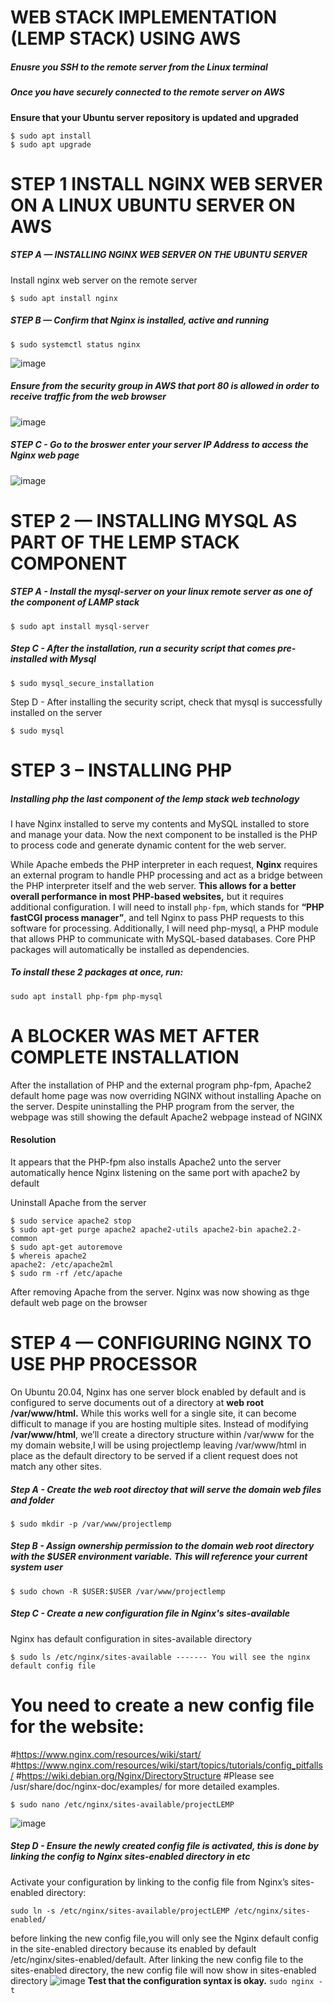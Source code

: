 # WEB STACK IMPLEMENTATION (LEMP STACK) USING AWS

##### Enusre you SSH to the remote server from the Linux terminal

##### Once you have securely connected to the remote server on AWS
**Ensure that your Ubuntu server repository is updated and upgraded**
```
$ sudo apt install
$ sudo apt upgrade
```
# STEP 1 INSTALL NGINX WEB SERVER ON A LINUX UBUNTU SERVER ON AWS

##### STEP A — INSTALLING NGINX WEB SERVER ON THE UBUNTU SERVER
Install nginx web server on the remote server
```
$ sudo apt install nginx
```
##### STEP B — Confirm that Nginx is installed, active and running
```
$ sudo systemctl status nginx
```
![image](https://user-images.githubusercontent.com/56724044/128054587-98100c84-976a-4b7b-906c-d0d3e024bfb9.png)

##### Ensure from the security group in AWS that port 80 is allowed in order to receive traffic from the web browser
![image](https://user-images.githubusercontent.com/56724044/128057324-72ffa1b9-d238-4ce4-a5c8-2036265663dc.png)

##### STEP C - Go to the broswer enter your server IP Address to access the Nginx web page
![image](https://user-images.githubusercontent.com/56724044/128057659-8d001870-3e45-47f4-ab3a-365df8dddeb7.png)

# STEP 2 — INSTALLING MYSQL AS PART OF THE LEMP STACK COMPONENT
##### STEP A - Install the mysql-server on your linux remote server as one of the component of LAMP stack
```
$ sudo apt install mysql-server
```
##### Step C - After the installation, run a security script that comes pre-installed with Mysql

```
$ sudo mysql_secure_installation
```

Step D - After installing the security script, check that mysql is successfully installed on the server
```
$ sudo mysql
```
# STEP 3 – INSTALLING PHP
##### Installing php the last component of the lemp stack web technology
I have Nginx installed to serve my contents and MySQL installed to store and manage your data. Now the next component to be installed is the PHP to process code and generate dynamic content for the web server.

While Apache embeds the PHP interpreter in each request, **Nginx** requires an external program to handle PHP processing and act as a bridge between the PHP interpreter itself and the web server. **This allows for a better overall performance in most PHP-based websites,** but it requires additional configuration. I will need to install `php-fpm`, which stands for **“PHP fastCGI process manager”**, and tell Nginx to pass PHP requests to this software for processing. Additionally, I will need php-mysql, a PHP module that allows PHP to communicate with MySQL-based databases. Core PHP packages will automatically be installed as dependencies.

##### To install these 2 packages at once, run:
```
sudo apt install php-fpm php-mysql
```
# A BLOCKER WAS MET AFTER COMPLETE INSTALLATION
After the installation of PHP and the external program php-fpm, Apache2 default home page was now overriding NGINX without installing Apache on the server.
Despite uninstalling the PHP program from the server, the webpage was still showing the default Apache2 webpage instead of NGINX

#### Resolution
It appears that the PHP-fpm also installs Apache2 unto the server automatically hence Nginx listening on the same port with apache2 by default

Uninstall Apache from the server
```
$ sudo service apache2 stop
$ sudo apt-get purge apache2 apache2-utils apache2-bin apache2.2-common
$ sudo apt-get autoremove
$ whereis apache2
apache2: /etc/apache2ml
$ sudo rm -rf /etc/apache
```
After removing Apache from the server. Nginx was now showing as thge default web page on the browser

# STEP 4 — CONFIGURING NGINX TO USE PHP PROCESSOR
On Ubuntu 20.04, Nginx has one server block enabled by default and is configured to serve documents out of a directory at **web root /var/www/html.** While this works well for a single site, it can become difficult to manage if you are hosting multiple sites. Instead of modifying **/var/www/html**, we’ll create a directory structure within /var/www for the my domain website,I will be using projectlemp leaving /var/www/html in place as the default directory to be served if a client request does not match any other sites.

##### Step A - Create the web root directoy that will serve the domain web files and folder
```
$ sudo mkdir -p /var/www/projectlemp
```
##### Step B - Assign ownership permission to the domain web root directory with the $USER environment variable. This will reference your current system user
```
$ sudo chown -R $USER:$USER /var/www/projectlemp
```
##### Step C - Create a new configuration file in Nginx's sites-available
Nginx has default configuration in sites-available directory
```
$ sudo ls /etc/nginx/sites-available ------- You will see the nginx default config file
```
# You need to create a new config file for the website: 
#https://www.nginx.com/resources/wiki/start/
#https://www.nginx.com/resources/wiki/start/topics/tutorials/config_pitfalls/
#https://wiki.debian.org/Nginx/DirectoryStructure
#Please see /usr/share/doc/nginx-doc/examples/ for more detailed examples.

```
$ sudo nano /etc/nginx/sites-available/projectLEMP
```
![image](https://user-images.githubusercontent.com/56724044/128130796-04179e5a-250f-4568-8030-c8523d451079.png)

##### Step D - Ensure the newly created config file is activated, this is done by linking the config to Nginx sites-enabled directory in etc
Activate your configuration by linking to the config file from Nginx’s sites-enabled directory:
```
sudo ln -s /etc/nginx/sites-available/projectLEMP /etc/nginx/sites-enabled/
```
before linking the new config file,you will only see the Nginx default config in the site-enabled directory because its enabled by default /etc/nginx/sites-enabled/default.
After linking the new config file to the sites-enabled directory, the new config file will now show in sites-enabled directory
![image](https://user-images.githubusercontent.com/56724044/128132125-bf7a0c65-fe9d-4dbc-a511-fb1ea9fc462a.png)
**Test that the configuration syntax is okay.** ``` sudo nginx -t ```
